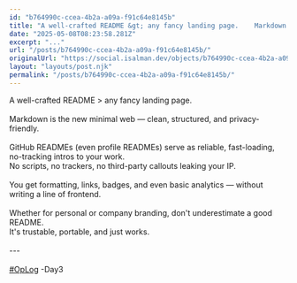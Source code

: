 ```yaml
---
id: "b764990c-ccea-4b2a-a09a-f91c64e8145b"
title: "A well-crafted README &gt; any fancy landing page.    Markdown is the new minimal web — clean, st..."
date: "2025-05-08T08:23:58.281Z"
excerpt: "..."
url: "/posts/b764990c-ccea-4b2a-a09a-f91c64e8145b/"
originalUrl: "https://social.isalman.dev/objects/b764990c-ccea-4b2a-a09a-f91c64e8145b"
layout: "layouts/post.njk"
permalink: "/posts/b764990c-ccea-4b2a-a09a-f91c64e8145b/"
---
```


A well-crafted README &gt; any fancy landing page.  <br /><br />Markdown is the new minimal web — clean, structured, and privacy-friendly.  <br /><br />GitHub READMEs (even profile READMEs) serve as reliable, fast-loading, no-tracking intros to your work.  <br />No scripts, no trackers, no third-party callouts leaking your IP.  <br /><br />You get formatting, links, badges, and even basic analytics — without writing a line of frontend.  <br /><br />Whether for personal or company branding, don't underestimate a good README.  <br />It's trustable, portable, and just works.<br /><br />---<br /><br /><a href="https://social.isalman.dev/tag/oplog">#OpLog</a> -Day3